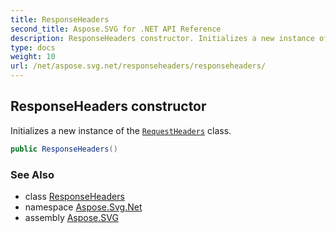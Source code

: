 ```yaml
---
title: ResponseHeaders
second_title: Aspose.SVG for .NET API Reference
description: ResponseHeaders constructor. Initializes a new instance of the RequestHeaders class
type: docs
weight: 10
url: /net/aspose.svg.net/responseheaders/responseheaders/
---
```

## ResponseHeaders constructor

Initializes a new instance of the [`RequestHeaders`](../../requestheaders/) class.

```csharp
public ResponseHeaders()
```

### See Also

* class [ResponseHeaders](../)
* namespace [Aspose.Svg.Net](../../responseheaders/)
* assembly [Aspose.SVG](../../../)
